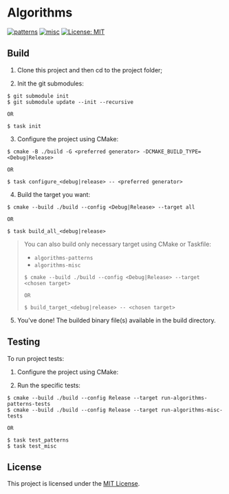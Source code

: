 # Algorithms

[![patterns](https://github.com/andinoriel/algorithms/actions/workflows/patterns.yml/badge.svg)](https://github.com/andinoriel/algorithms/actions/workflows/patterns.yml)
[![misc](https://github.com/andinoriel/algorithms/actions/workflows/misc.yml/badge.svg)](https://github.com/andinoriel/algorithms/actions/workflows/misc.yml)
[![License: MIT](https://img.shields.io/badge/License-MIT-yellow.svg)](https://opensource.org/licenses/MIT)

## Build

1. Clone this project and then cd to the project folder;

2. Init the git submodules:
```
$ git submodule init
$ git submodule update --init --recursive

OR

$ task init
```

3. Configure the project using CMake:
```
$ cmake -B ./build -G <preferred generator> -DCMAKE_BUILD_TYPE=<Debug|Release>

OR

$ task configure_<debug|release> -- <preferred generator>
```

4. Build the target you want:

```
$ cmake --build ./build --config <Debug|Release> --target all

OR

$ task build_all_<debug|release>
```

> You can also build only necessary target using CMake or Taskfile:
> * `algorithms-patterns`
> * `algorithms-misc`
> ```
> $ cmake --build ./build --config <Debug|Release> --target <chosen target>
>
> OR
>
> $ build_target_<debug|release> -- <chosen target>
> ```

5. You've done! The builded binary file(s) available in the build directory.

## Testing

To run project tests:

1. Configure the project using CMake:

2. Run the specific tests:
```
$ cmake --build ./build --config Release --target run-algorithms-patterns-tests
$ cmake --build ./build --config Release --target run-algorithms-misc-tests

OR

$ task test_patterns
$ task test_misc
```

## License

This project is licensed under the [MIT License](LICENSE).
